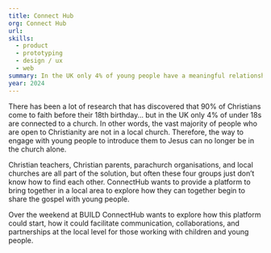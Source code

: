 ```yaml
---
title: Connect Hub
org: Connect Hub
url: 
skills:
  - product
  - prototyping
  - design / ux
  - web
summary: In the UK only 4% of young people have a meaningful relationship with a local church. If parents, Christian teachers, and local churches were able to start working together how might that change?
year: 2024
---
```


There has been a lot of research that has discovered that 90% of Christians come to faith before their 18th birthday… but in the UK only 4% of under 18s are connected to a church. In other words, the vast majority of people who are open to Christianity are not in a local church. Therefore, the way to engage with young people to introduce them to Jesus can no longer be in the church alone.

Christian teachers, Christian parents, parachurch organisations, and local churches are all part of the solution, but often these four groups just don’t know how to find each other. ConnectHub wants to provide a platform to bring together in a local area to explore how they can together begin to share the gospel with young people. 

Over the weekend at BUILD ConnectHub wants to explore how this platform could start, how it could facilitate communication, collaborations, and partnerships at the local level for those working with children and young people.
